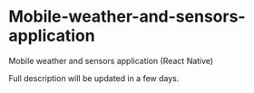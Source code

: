# Mobile-weather-and-sensors-application
Mobile weather and sensors application (React Native)

Full description will be updated in a few days.
